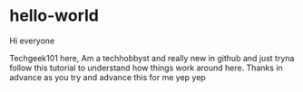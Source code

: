 # hello-world

Hi everyone

Techgeek101 here, Am a techhobbyst and really new in github and just tryna follow this tutorial
to understand how things work around here.
Thanks in advance as you try and advance this for me
yep yep


